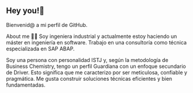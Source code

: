 ## Hey you!🖖

Bienvenid@ a mi perfil de GitHub.

About me 🙋‍♀️
Soy ingeniera industrial y actualmente estoy haciendo un máster en ingeniería en software. 
Trabajo en una consultoría como técnica especializada en SAP ABAP. 

Soy una persona con personalidad ISTJ y, según la metodología de Business Chemistry, tengo un perfil Guardiana con un enfoque secundario de Driver. Esto significa que me caracterizo por ser meticulosa, confiable y pragmática. Me gusta construir soluciones técnicas eficientes y bien fundamentadas.



<!--
**Valls-D/Valls-D** is a ✨ _special_ ✨ repository because its `README.md` (this file) appears on your GitHub profile.

Here are some ideas to get you started:

- 🔭 I’m currently working on ...
- 🌱 I’m currently learning ...
- 👯 I’m looking to collaborate on ...
- 🤔 I’m looking for help with ...
- 💬 Ask me about ...
- 📫 How to reach me: ...
- 😄 Pronouns: ...
- ⚡ Fun fact: ...
-->
